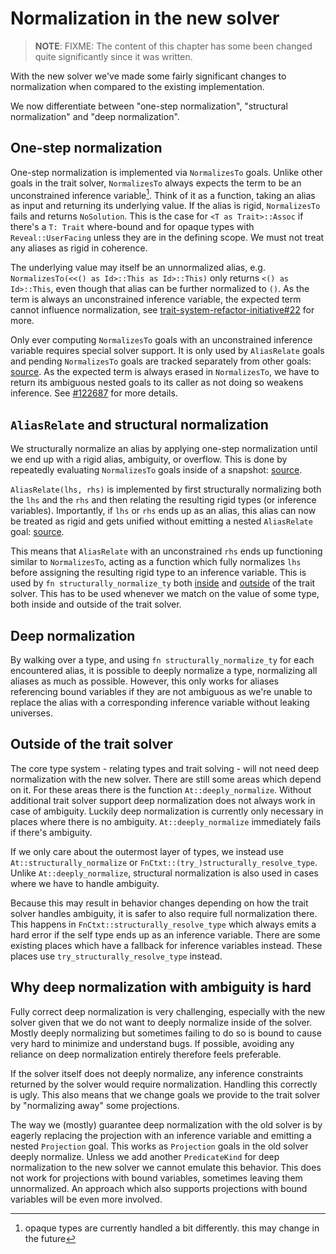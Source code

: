 # Normalization in the new solver

> **NOTE**: FIXME: The content of this chapter has some been changed quite
significantly since it was written.

With the new solver we've made some fairly significant changes to normalization when compared
to the existing implementation.

We now differentiate between "one-step normalization", "structural normalization" and
"deep normalization".

## One-step normalization

One-step normalization is implemented via `NormalizesTo` goals. Unlike other goals
in the trait solver, `NormalizesTo` always expects the term to be an unconstrained
inference variable[^opaques]. Think of it as a function, taking an alias as input
and returning its underlying value. If the alias is rigid, `NormalizesTo` fails and
returns `NoSolution`. This is the case for `<T as Trait>::Assoc` if there's a `T: Trait`
where-bound and for opaque types with `Reveal::UserFacing` unless they are in the
defining scope. We must not treat any aliases as rigid in coherence.

The underlying value may itself be an unnormalized alias, e.g.
`NormalizesTo(<<() as Id>::This as Id>::This)` only returns `<() as Id>::This`,
even though that alias can be further normalized to `()`. As the term is
always an unconstrained inference variable, the expected term cannot influence
normalization, see [trait-system-refactor-initiative#22] for more.

Only ever computing `NormalizesTo` goals with an unconstrained inference variable
requires special solver support. It is only used by `AliasRelate` goals and pending
`NormalizesTo` goals are tracked separately from other goals: [source][try-eval-norm].
As the expected term is always erased in `NormalizesTo`, we have to return its
ambiguous nested goals to its caller as not doing so weakens inference. See
[#122687] for more details.  

[trait-system-refactor-initiative#22]: https://github.com/rust-lang/trait-system-refactor-initiative/issues/22
[try-eval-norm]: https://github.com/rust-lang/rust/blob/2627e9f3012a97d3136b3e11bf6bd0853c38a534/compiler/rustc_trait_selection/src/solve/eval_ctxt/mod.rs#L523-L537
[#122687]: https://github.com/rust-lang/rust/pull/122687

## `AliasRelate` and structural normalization

We structurally normalize an alias by applying one-step normalization until
we end up with a rigid alias, ambiguity, or overflow. This is done by repeatedly
evaluating `NormalizesTo` goals inside of a snapshot: [source][structural_norm].

`AliasRelate(lhs, rhs)` is implemented by first structurally normalizing both the
`lhs` and the `rhs` and then relating the resulting rigid types (or inference
variables). Importantly, if `lhs` or `rhs` ends up as an alias, this alias can
now be treated as rigid and gets unified without emitting a nested `AliasRelate`
goal: [source][structural-relate].

This means that `AliasRelate` with an unconstrained `rhs` ends up functioning
similar to `NormalizesTo`, acting as a function which fully normalizes `lhs`
before assigning the resulting rigid type to an inference variable. This is used by
`fn structurally_normalize_ty` both [inside] and [outside] of the trait solver.
This has to be used whenever we match on the value of some type, both inside
and outside of the trait solver.

<!--
FIXME: structure, maybe we should have an "alias handling" chapter instead as
talking about normalization without explaining that doesn't make too much
sense.

FIXME: it is likely that this will subtly change again by mostly moving structural
normalization into `NormalizesTo`.
-->

[structural_norm]: https://github.com/rust-lang/rust/blob/2627e9f3012a97d3136b3e11bf6bd0853c38a534/compiler/rustc_trait_selection/src/solve/alias_relate.rs#L140-L175
[structural-relate]: https://github.com/rust-lang/rust/blob/a0569fa8f91b5271e92d2f73fd252de7d3d05b9c/compiler/rustc_trait_selection/src/solve/alias_relate.rs#L88-L107
[inside]: https://github.com/rust-lang/rust/blob/a0569fa8f91b5271e92d2f73fd252de7d3d05b9c/compiler/rustc_trait_selection/src/solve/mod.rs#L278-L299
[outside]: https://github.com/rust-lang/rust/blob/a0569fa8f91b5271e92d2f73fd252de7d3d05b9c/compiler/rustc_trait_selection/src/traits/structural_normalize.rs#L17-L48

## Deep normalization

By walking over a type, and using `fn structurally_normalize_ty` for each encountered
alias, it is possible to deeply normalize a type, normalizing all aliases as much as
possible. However, this only works for aliases referencing bound variables if they are
not ambiguous as we're unable to replace the alias with a corresponding inference
variable without leaking universes.

<!--
FIXME: we previously had to also be careful about instantiating the new inference
variable with another normalizeable alias. Due to our recent changes to generalization,
this should not be the case anymore. Equating an inference variable with an alias
now always uses `AliasRelate` to fully normalize the alias before instantiating the
inference variable: [source][generalize-no-alias]
-->

[generalize-no-alias]: https://github.com/rust-lang/rust/blob/a0569fa8f91b5271e92d2f73fd252de7d3d05b9c/compiler/rustc_infer/src/infer/relate/generalize.rs#L353-L358

## Outside of the trait solver

The core type system - relating types and trait solving - will not need deep
normalization with the new solver. There are still some areas which depend on it.
For these areas there is the function `At::deeply_normalize`. Without additional
trait solver support deep normalization does not always work in case of ambiguity.
Luckily deep normalization is currently only necessary in places where there is no ambiguity.
`At::deeply_normalize` immediately fails if there's ambiguity.

If we only care about the outermost layer of types, we instead use
`At::structurally_normalize` or `FnCtxt::(try_)structurally_resolve_type`.
Unlike `At::deeply_normalize`, structural normalization is also used in cases where we
have to handle ambiguity.

Because this may result in behavior changes depending on how the trait solver handles
ambiguity, it is safer to also require full normalization there. This happens in
`FnCtxt::structurally_resolve_type` which always emits a hard error if the self type ends
up as an inference variable. There are some existing places which have a fallback for
inference variables instead. These places use `try_structurally_resolve_type` instead.

## Why deep normalization with ambiguity is hard

Fully correct deep normalization is very challenging, especially with the new solver 
given that we do not want to deeply normalize inside of the solver. Mostly deeply normalizing
but sometimes failing to do so is bound to cause very hard to minimize and understand bugs.
If possible, avoiding any reliance on deep normalization entirely therefore feels preferable.

If the solver itself does not deeply normalize, any inference constraints returned by the
solver would require normalization. Handling this correctly is ugly. This also means that
we change goals we provide to the trait solver by "normalizing away" some projections.

The way we (mostly) guarantee deep normalization with the old solver is by eagerly replacing
the projection with an inference variable and emitting a nested `Projection` goal. This works
as `Projection` goals in the old solver deeply normalize. Unless we add another `PredicateKind`
for deep normalization to the new solver we cannot emulate this behavior. This does not work
for projections with bound variables, sometimes leaving them unnormalized. An approach which
also supports projections with bound variables will be even more involved. 

[^opaques]: opaque types are currently handled a bit differently. this may change in the future
